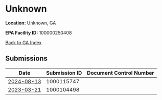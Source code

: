 # Unknown

**Location:** Unknown, GA

**EPA Facility ID:** 100000250408

[Back to GA Index](../../index.md)

## Submissions

| Date | Submission ID | Document Control Number |
|------|--------------|-------------------------|
| [2024-08-13](submissions/1000115747.md) | 1000115747 |  |
| [2023-03-21](submissions/1000104498.md) | 1000104498 |  |
